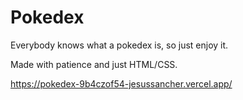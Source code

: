 # Pokedex

Everybody knows what a pokedex is, so just enjoy it.

Made with patience and just HTML/CSS.

https://pokedex-9b4czof54-jesussancher.vercel.app/
